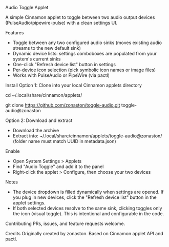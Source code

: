 Audio Toggle Applet

A simple Cinnamon applet to toggle between two audio output devices (PulseAudio/pipewire-pulse) with a clean settings UI.

Features
- Toggle between any two configured audio sinks (moves existing audio streams to the new default sink)
- Dynamic device lists: settings comboboxes are populated from your system's current sinks
- One-click "Refresh device list" button in settings
- Per-device icon selection (pick symbolic icon names or image files)
- Works with PulseAudio or PipeWire (via pactl)

Install
Option 1: Clone into your local Cinnamon applets directory

  cd ~/.local/share/cinnamon/applets/
  
  git clone https://github.com/zonaston/toggle-audio.git toggle-audio@zonaston
  

Option 2: Download and extract
- Download the archive
- Extract into: ~/.local/share/cinnamon/applets/toggle-audio@zonaston/ (folder name must match UUID in metadata.json)

Enable
- Open System Settings > Applets
- Find "Audio Toggle" and add it to the panel
- Right-click the applet > Configure, then choose your two devices

Notes
- The device dropdown is filled dynamically when settings are opened. If you plug in new devices, click the "Refresh device list" button in the applet settings.
- If both selected devices resolve to the same sink, clicking toggles only the icon (visual toggle). This is intentional and configurable in the code.

Contributing
PRs, issues, and feature requests welcome.

Credits
Originally created by zonaston. Based on Cinnamon applet API and pactl.
